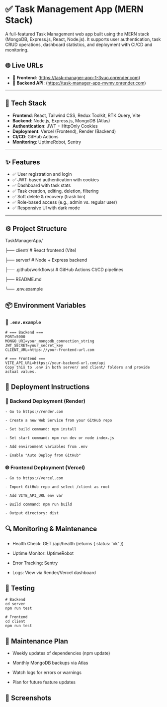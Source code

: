  # ✅ Task Management App (MERN Stack)

A full-featured Task Management web app built using the MERN stack (MongoDB, Express.js, React, Node.js). It supports user authentication, task CRUD operations, dashboard statistics, and deployment with CI/CD and monitoring.

## 🌐 Live URLs

- 🔗 **Frontend**: (https://task-manager-app-1-3vuo.onrender.com)
- 🔗 **Backend API**: (https://task-manager-app-mvmv.onrender.com)
---

## 🧩 Tech Stack

- **Frontend**: React, Tailwind CSS, Redux Toolkit, RTK Query, Vite
- **Backend**: Node.js, Express.js, MongoDB (Atlas)
- **Authentication**: JWT + HttpOnly Cookies
- **Deployment**: Vercel (Frontend), Render (Backend)
- **CI/CD**: GitHub Actions
- **Monitoring**: UptimeRobot, Sentry

---

## ✨ Features

- ✅ User registration and login
- ✅ JWT-based authentication with cookies
- ✅ Dashboard with task stats
- ✅ Task creation, editing, deletion, filtering
- ✅ Soft delete & recovery (trash bin)
- ✅ Role-based access (e.g., admin vs. regular user)
- ✅ Responsive UI with dark mode

---

## ⚙️ Project Structure

TaskManagerApp/

├── client/ # React frontend (Vite)

├── server/ # Node + Express backend

├── .github/workflows/ # GitHub Actions CI/CD pipelines

├── README.md

└── .env.example


## 📦 Environment Variables

### 🔐 `.env.example`

```env
# === Backend ===
PORT=5000
MONGO_URI=your_mongodb_connection_string
JWT_SECRET=your_secret_key
CLIENT_URL=https://your-frontend-url.com

# === Frontend ===
VITE_API_URL=https://your-backend-url.com/api
Copy this to .env in both server/ and client/ folders and provide actual values.
```

## 🚀 Deployment Instructions
### 🧭 Backend Deployment (Render)
```
- Go to https://render.com

- Create a new Web Service from your GitHub repo

- Set build command: npm install

- Set start command: npm run dev or node index.js

- Add environment variables from .env

- Enable "Auto Deploy from GitHub"
```
### 🌐 Frontend Deployment (Vercel)
```
- Go to https://vercel.com

- Import GitHub repo and select /client as root

- Add VITE_API_URL env var

- Build command: npm run build

- Output directory: dist
```

## 🔍 Monitoring & Maintenance
- Health Check: GET /api/health (returns { status: 'ok' })

- Uptime Monitor: UptimeRobot

- Error Tracking: Sentry

- Logs: View via Render/Vercel dashboard

## 🧪 Testing
```
# Backend
cd server
npm run test

# Frontend
cd client
npm run test
```

## 🧼 Maintenance Plan
- Weekly updates of dependencies (npm update)

- Monthly MongoDB backups via Atlas

- Watch logs for errors or warnings

- Plan for future feature updates

## 📸 Screenshots

